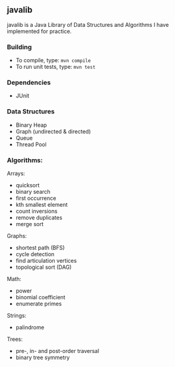 ## javalib

javalib is a Java Library of Data Structures and Algorithms I have implemented for practice.

### Building

* To compile, type: `mvn compile`
* To run unit tests, type: `mvn test`

### Dependencies

* JUnit

### Data Structures

* Binary Heap
* Graph (undirected & directed)
* Queue
* Thread Pool

### Algorithms:

Arrays:
* quicksort
* binary search
* first occurrence
* kth smallest element
* count inversions
* remove duplicates
* merge sort

Graphs:
* shortest path (BFS)
* cycle detection
* find articulation vertices
* topological sort (DAG)

Math:
* power
* binomial coefficient
* enumerate primes

Strings:
* palindrome

Trees:
* pre-, in- and post-order traversal
* binary tree symmetry
